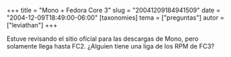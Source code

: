 +++
title = "Mono + Fedora Core 3"
slug = "20041209184941509"
date = "2004-12-09T18:49:00-06:00"
[taxonomies]
tema = ["preguntas"]
autor = ["leviathan"]
+++

Estuve revisando el sitio oficial para las descargas de Mono, pero
solamente llega hasta FC2. ¿Alguien tiene una liga de los RPM de FC3?
